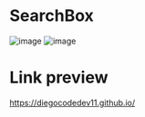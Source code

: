 # SearchBox
![image](https://user-images.githubusercontent.com/87622909/126911251-6969e695-10ec-4f03-91fa-a8502ca4c772.png)
![image](https://user-images.githubusercontent.com/87622909/126911259-9d8d4466-d13a-4e30-ba35-d6cf7142b016.png)
# Link preview 
https://diegocodedev11.github.io/

